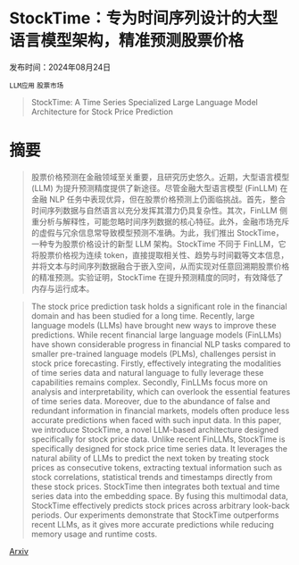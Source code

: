 # StockTime：专为时间序列设计的大型语言模型架构，精准预测股票价格

发布时间：2024年08月24日

`LLM应用` `股票市场`

> StockTime: A Time Series Specialized Large Language Model Architecture for Stock Price Prediction

# 摘要

> 股票价格预测在金融领域至关重要，且研究历史悠久。近期，大型语言模型 (LLM) 为提升预测精度提供了新途径。尽管金融大型语言模型 (FinLLM) 在金融 NLP 任务中表现优异，但在股票价格预测上仍面临挑战。首先，整合时间序列数据与自然语言以充分发挥其潜力仍具复杂性。其次，FinLLM 侧重分析与解释性，可能忽略时间序列数据的核心特征。此外，金融市场充斥的虚假与冗余信息常导致模型预测不准确。为此，我们推出 StockTime，一种专为股票价格设计的新型 LLM 架构。StockTime 不同于 FinLLM，它将股票价格视为连续 token，直接提取相关性、趋势与时间戳等文本信息，并将文本与时间序列数据融合于嵌入空间，从而实现对任意回溯期股票价格的精准预测。实验证明，StockTime 在提升预测精度的同时，有效降低了内存与运行成本。

> The stock price prediction task holds a significant role in the financial domain and has been studied for a long time. Recently, large language models (LLMs) have brought new ways to improve these predictions. While recent financial large language models (FinLLMs) have shown considerable progress in financial NLP tasks compared to smaller pre-trained language models (PLMs), challenges persist in stock price forecasting. Firstly, effectively integrating the modalities of time series data and natural language to fully leverage these capabilities remains complex. Secondly, FinLLMs focus more on analysis and interpretability, which can overlook the essential features of time series data. Moreover, due to the abundance of false and redundant information in financial markets, models often produce less accurate predictions when faced with such input data. In this paper, we introduce StockTime, a novel LLM-based architecture designed specifically for stock price data. Unlike recent FinLLMs, StockTime is specifically designed for stock price time series data. It leverages the natural ability of LLMs to predict the next token by treating stock prices as consecutive tokens, extracting textual information such as stock correlations, statistical trends and timestamps directly from these stock prices. StockTime then integrates both textual and time series data into the embedding space. By fusing this multimodal data, StockTime effectively predicts stock prices across arbitrary look-back periods. Our experiments demonstrate that StockTime outperforms recent LLMs, as it gives more accurate predictions while reducing memory usage and runtime costs.

[Arxiv](https://arxiv.org/abs/2409.08281)